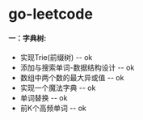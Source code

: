 # go-leetcode

#### 一：字典树:  
- 实现Trie(前缀树)  -- ok
- 添加与搜索单词-数据结构设计  -- ok
- 数组中两个数的最大异或值  -- ok
- 实现一个魔法字典  --  ok
- 单词替换  --  ok
- 前K个高频单词  --  ok
